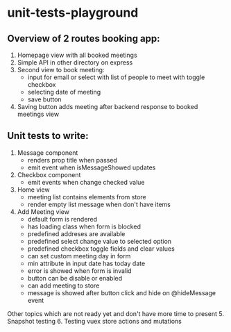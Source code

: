 # unit-tests-playground

## Overview of 2 routes booking app:

1. Homepage view with all booked meetings
2. Simple API in other directory on express
3. Second view to book meeting:
    - input for email or select with list of people to meet with toggle checkbox
    - selecting date of meeting
    - save button
4. Saving button adds meeting after backend response to booked meetings view

## Unit tests to write:

1. Message component
    - renders prop title when passed
    - emit event when isMessageShowed updates
2. Checkbox component
    - emit events when change checked value
3. Home view
    - meeting list contains elements from store
    - render empty list message when don\'t have items
4. Add Meeting view
    - default form is rendered
    - has loading class when form is blocked
    - predefined addreses are available
    - predefined select change value to selected option
    - predefined checkbox toggle fields and clear values
    - can set custom meeting day in form
    - min attribute in input date has today date
    - error is showed when form is invalid
    - button can be disable or enabled
    - can add meeting to store
    - message is showed after button click and hide on @hideMessage event

Other topics which are not ready yet and don't have more time to present
5. Snapshot testing
6. Testing vuex store actions and mutations
